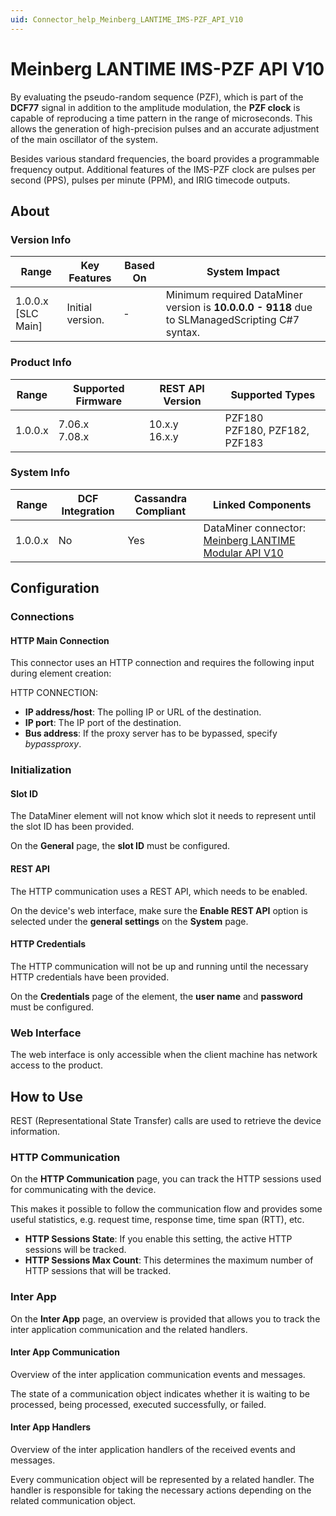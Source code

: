 ```yaml
---
uid: Connector_help_Meinberg_LANTIME_IMS-PZF_API_V10
---
```


# Meinberg LANTIME IMS-PZF API V10

By evaluating the pseudo-random sequence (PZF), which is part of the **DCF77** signal in addition to the amplitude modulation, the **PZF clock** is capable of reproducing a time pattern in the range of microseconds. This allows the generation of high-precision pulses and an accurate adjustment of the main oscillator of the system.

Besides various standard frequencies, the board provides a programmable frequency output. Additional features of the IMS-PZF clock are pulses per second (PPS), pulses per minute (PPM), and IRIG timecode outputs.

## About

### Version Info

| Range | Key Features | Based On | System Impact |
|--|--|--|--|
| 1.0.0.x [SLC Main] | Initial version. | - | Minimum required DataMiner version is **10.0.0.0 - 9118** due to SLManagedScripting C#7 syntax. |

### Product Info

| Range     | Supported Firmware     | REST API Version     | Supported Types                 |
|-----------|------------------------|----------------------|---------------------------------|
| 1.0.0.x   | 7.06.x<br>7.08.x       | 10.x.y<br>16.x.y     | PZF180<br>PZF180, PZF182, PZF183|

### System Info

| Range | DCF Integration | Cassandra Compliant | Linked Components |
|--|--|--|--|
| 1.0.0.x | No | Yes | DataMiner connector: [Meinberg LANTIME Modular API V10](xref:Connector_help_Meinberg_LANTIME_Modular_API_V10) |

## Configuration

### Connections

#### HTTP Main Connection

This connector uses an HTTP connection and requires the following input during element creation:

HTTP CONNECTION:

- **IP address/host**: The polling IP or URL of the destination.
- **IP port**: The IP port of the destination.
- **Bus address**: If the proxy server has to be bypassed, specify *bypassproxy*.

### Initialization

#### Slot ID

The DataMiner element will not know which slot it needs to represent until the slot ID has been provided.

On the **General** page, the **slot ID** must be configured.

#### REST API

The HTTP communication uses a REST API, which needs to be enabled.

On the device's web interface, make sure the **Enable REST API** option is selected under the **general settings** on the **System** page.

#### HTTP Credentials

The HTTP communication will not be up and running until the necessary HTTP credentials have been provided.

On the **Credentials** page of the element, the **user name** and **password** must be configured.

### Web Interface

The web interface is only accessible when the client machine has network access to the product.

## How to Use

REST (Representational State Transfer) calls are used to retrieve the device information.

### HTTP Communication

On the **HTTP Communication** page, you can track the HTTP sessions used for communicating with the device.

This makes it possible to follow the communication flow and provides some useful statistics, e.g. request time, response time, time span (RTT), etc.

- **HTTP Sessions State**: If you enable this setting, the active HTTP sessions will be tracked.
- **HTTP Sessions Max Count**: This determines the maximum number of HTTP sessions that will be tracked.

### Inter App

On the **Inter App** page, an overview is provided that allows you to track the inter application communication and the related handlers.

#### Inter App Communication

Overview of the inter application communication events and messages.

The state of a communication object indicates whether it is waiting to be processed, being processed, executed successfully, or failed.

#### Inter App Handlers

Overview of the inter application handlers of the received events and messages.

Every communication object will be represented by a related handler. The handler is responsible for taking the necessary actions depending on the related communication object.

